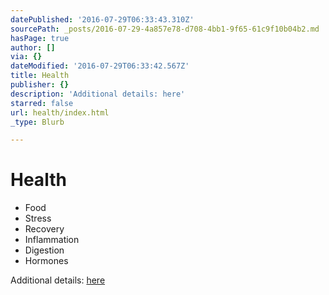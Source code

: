 ```yaml
---
datePublished: '2016-07-29T06:33:43.310Z'
sourcePath: _posts/2016-07-29-4a857e78-d708-4bb1-9f65-61c9f10b04b2.md
hasPage: true
author: []
via: {}
dateModified: '2016-07-29T06:33:42.567Z'
title: Health
publisher: {}
description: 'Additional details: here'
starred: false
url: health/index.html
_type: Blurb

---
```

# Health

* Food
* Stress
* Recovery
* Inflammation
* Digestion
* Hormones

Additional details: [here][0]

[0]: http://metadoxa.com/2015/07/30/health/